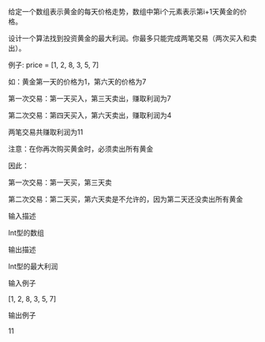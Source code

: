  给定一个数组表示黄金的每天价格走势，数组中第i个元素表示第i+1天黄金的价格。

设计一个算法找到投资黄金的最大利润。你最多只能完成两笔交易（两次买入和卖出）。

 

例子: price = [1, 2, 8, 3, 5, 7]

如：黄金第一天的价格为1，第六天的价格为7

第一次交易：第一天买入，第三天卖出，赚取利润为7

第二次交易：第四天买入，第六天卖出，赚取利润为4

两笔交易共赚取利润为11

 

注意：在你再次购买黄金时，必须卖出所有黄金

因此：

第一次交易：第一天买，第三天卖

第二次交易：第二天买，第六天卖是不允许的，因为第二天还没卖出所有黄金

 

输入描述

Int型的数组

 

输出描述

Int型的最大利润

 

输入例子

[1, 2, 8, 3, 5, 7]

 

输出例子

11
